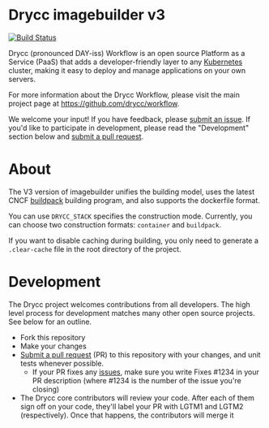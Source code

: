 # Drycc imagebuilder v3
[![Build Status](https://woodpecker.drycc.cc/api/badges/drycc/imagebuilder/status.svg)](https://woodpecker.drycc.cc/drycc/imagebuilder)

Drycc (pronounced DAY-iss) Workflow is an open source Platform as a Service (PaaS) that adds a developer-friendly layer to any [Kubernetes](http://kubernetes.io) cluster, making it easy to deploy and manage applications on your own servers.

For more information about the Drycc Workflow, please visit the main project page at https://github.com/drycc/workflow.

We welcome your input! If you have feedback, please [submit an issue][issues]. If you'd like to participate in development, please read the "Development" section below and [submit a pull request][prs].

# About

The V3 version of imagebuilder unifies the building model, uses the latest CNCF [buildpack](https://github.com/buildpacks) building program, and also supports the dockerfile format.

You can use `DRYCC_STACK` specifies the construction mode. Currently, you can choose two construction formats: `container` and `buildpack`.

If you want to disable caching during building, you only need to generate a `.clear-cache` file in the root directory of the project.

# Development

The Drycc project welcomes contributions from all developers. The high level process for development matches many other open source projects. See below for an outline.

* Fork this repository
* Make your changes
* [Submit a pull request][prs] (PR) to this repository with your changes, and unit tests whenever possible.
  * If your PR fixes any [issues][issues], make sure you write Fixes #1234 in your PR description (where #1234 is the number of the issue you're closing)
* The Drycc core contributors will review your code. After each of them sign off on your code, they'll label your PR with LGTM1 and LGTM2 (respectively). Once that happens, the contributors will merge it

[issues]: https://github.com/drycc/imagebuilder/issues
[prs]: https://github.com/drycc/imagebuilder/pulls
[s3-api]: http://docs.aws.amazon.com/AmazonS3/latest/API/APIRest.html

